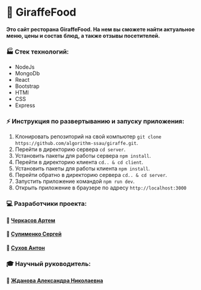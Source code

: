 # :palm_tree: GiraffeFood

####  Это сайт ресторана GiraffeFood. На нем вы сможете найти актуальное меню, цены и состав блюд, а также  отзывы посетителей.

### :factory: Стек технологий:
* NodeJs
* MongoDb
* React
* Bootstrap
* HTMl
* CSS
* Express

### :zap: Инструкция по развертыванию и запуску приложения:
 1. Клонировать репозиторий на свой компьютер
     `git clone https://github.com/algorithm-ssau/giraffe.git`.
 2. Перейти в директорию сервера `cd server`.
 3. Установить пакеты для работы сервера `npm install`.
 4. Перейти в директорию клиента `cd.. & cd client`.
 5. Установить пакеты для работы клиента `npm install`.
 6. Перейти обратно в директорию сервера `cd.. & cd server`.
 7. Запустить приложение командой `npm run dev`.
 8. Открыть приложение в браузере по адресу `http://localhost:3000`

### :computer: Разработчики проекта:
#### :small_blue_diamond: [Черкасов Артем]
#### :small_blue_diamond: [Сулименко Сергей]
#### :small_blue_diamond: [Сухов Антон]

### :mortar_board: Научный руководитель:
#### :small_orange_diamond: [Жданова Александра Николаевна]

[Черкасов Артем]: https://github.com/4abrec
[Сулименко Сергей]: https://github.com/B-rnCorn
[Сухов Антон]: https://github.com/neboskreb-tech
[Жданова Александра Николаевна]: https://github.com/AleksandraDanilenko
